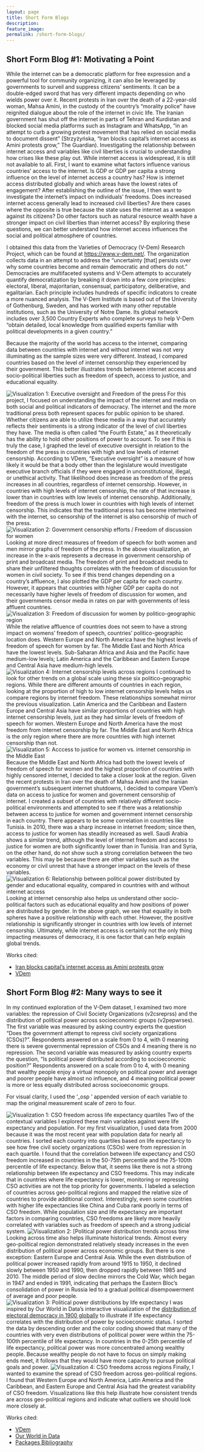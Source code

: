 ```yaml
---
layout: page
title: Short Form Blogs
description: 
feature_image: 
permalink: /short-form-blogs/
---
```


## Short Form Blog #1: Motivating a Point 

While the internet can be a democratic platform for free expression and a powerful tool for community organizing, it can also be leveraged by governments to surveil and suppress citizens’ sentiments. It can be a double-edged sword that has very different impacts depending on who wields power over it. 
Recent protests in Iran over the death of a 22-year-old woman, Mahsa Amini, in the custody of the country’s “morality police” have reignited dialogue about the role of the internet in civic life. The Iranian government has shut off the internet in parts of Tehran and Kurdistan and blocked social media platforms such as Instagram and WhatsApp, “in an attempt to curb a growing protest movement that has relied on social media to document dissent” (Strzyżyńska, “Iran blocks capital’s internet access as Amini protests grow,” The Guardian). Investigating the relationship between internet access and variables like civil liberties is crucial to understanding how crises like these play out.
While internet access is widespread, it is still not available to all. First, I want to examine what factors influence various countries’ access to the internet. Is GDP or GDP per capita a strong influence on the level of internet access a country has? How is internet access distributed globally and which areas have the lowest rates of engagement?  After establishing the outline of the issue, I then want to investigate the internet’s impact on individuals’ freedoms. Does increased internet access generally lead to increased civil liberties? Are there cases where the opposite is true because the state uses the internet as a weapon against its citizens? Do other factors such as natural resource wealth have a stronger impact on civil liberties than internet access? By exploring these questions, we can better understand how internet access influences the social and political atmosphere of countries. 


I obtained this data from the Varieties of Democracy (V-Dem) Research Project, which can be found at https://www.v-dem.net/. 
The organization collects data in an attempt to address the “uncertainty [that] persists over why some countries become and remain democratic and others do not.”
Democracies are multifaceted systems and V-Dem attempts to accurately quantify democratization by breaking it down into a few core principles: electoral, liberal, majoritarian, consensual, participatory, deliberative, and egalitarian. Each principle includes hundreds of specific indicators to create a more nuanced analysis. 
The V-Dem Institute is based out of the University of Gothenburg, Sweden, and has worked with many other reputable institutions, such as the University of Notre Dame. Its global network includes over 3,500 Country Experts who complete surveys to help V-Dem “obtain detailed, local knowledge from qualified experts familiar with political developments in a given country.”

Because the majority of the world has access to the internet, comparing data between countries with internet and without internet was not very illuminating as the sample sizes were very different. Instead, I compared countries based on the level of internet censorship they experienced by their government. This better illustrates trends between internet access and socio-political liberties such as freedom of speech, access to justice, and educational equality. 



<img src="/images/exec_oversight_freepress_byinternet.jpeg" alt = "Visualization 1: Executive oversight and Freedom of the press">
For this project, I focused on understanding the impact of the internet and media on both social and political indicators of democracy. The internet and the more traditional press both represent spaces for public opinion to be shared. Whether citizens are able to utilize these media in a way that accurately reflects their sentiments is a strong indicator of the level of civil liberties they have. The media is often called “the Fourth Estate,” as it theoretically has the ability to hold other positions of power to account. To see if this is truly the case, I graphed the level of executive oversight in relation to the freedom of the press in countries with high and low levels of internet censorship. According to VDem, “Executive oversight” is a measure of how likely it would be that a body other than the legislature would investigate executive branch officials if they were engaged in unconstitutional, illegal, or unethical activity. That likelihood does increase as freedom of the press increases in all countries, regardless of internet censorship. However, in countries with high levels of internet censorship, the rate of that increase is lower than in countries with low levels of internet censorship. Additionally, freedom of the press is much lower in countries with high levels of internet censorship. This indicates that the traditional press has become intertwined with the internet, so censorship of the internet is also censorship of much of the press. 



<img src="/images/censorship_fos_w.jpeg" alt = "Visualization 2: Government censorship efforts / Freedom of discussion for women">
Looking at more direct measures of freedom of speech for both women and men mirror graphs of freedom of the press. In the above visualization, an increase in the x-axis represents a decrease in government censorship of print and broadcast media. The freedom of print and broadcast media to share their unfiltered thoughts correlates with the freedom of discussion for women in civil society. To see if this trend changes depending on a country’s affluence, I also plotted the GDP per capita for each country. However, it appears that countries with higher GDP per capita do not necessarily have higher levels of freedom of discussion for women, and their governments censor media in rates on par with governments of less affluent countries. 



<img src="/images/freedomofspeech_women_regional.jpeg" alt = "Visualization 3: Freedom of discussion for women by politico-geographic region">
While the relative affluence of countries does not seem to have a strong impact on womens’ freedom of speech, countries’ politico-geographic location does. Western Europe and North America have the highest levels of freedom of speech for women by far. The Middle East and North Africa have the lowest levels. Sub-Saharan Africa and Asia and the Pacific have medium-low levels; Latin America and the Caribbean and Eastern Europe and Central Asia have medium-high levels. 



<img src="/images/regions_by_internetcensorship_lvls.jpeg" alt = "Visualization 4: Internet censorship levels across regions">
I continued to look for other trends on a global scale using these six politico-geographic regions. While there are different amounts of countries in each region, looking at the proportion of high to low internet censorship levels helps us compare regions by internet freedom. These relationships somewhat mirror the previous visualization. Latin America and the Caribbean and Eastern Europe and Central Asia have similar proportions of countries with high internet censorship levels, just as they had similar levels of freedom of speech for women. Western Europe and North America have the most freedom from internet censorship by far. The Middle East and North Africa is the only region where there are more countries with high internet censorship than not. 



<img src="/images/me_justice4women_patchwork.jpeg" alt = "Visualization 5: Acccess to justice for women vs. internet censorship in the Middle East">
Because the Middle East and North Africa had both the lowest levels of freedom of speech for women and the highest proportion of countries with highly censored internet, I decided to take a closer look at the region. Given the recent protests in Iran over the death of Mahsa Amini and the Iranian government’s subsequent internet shutdowns, I decided to compare VDem’s data on access to justice for women and government censorship of internet. I created a subset of countries with relatively different socio-political environments and attempted to see if there was a relationship between access to justice for women and government internet censorship in each country. There appears to be some correlation in countries like Tunisia. In 2010, there was a sharp increase in internet freedom; since then, access to justice for women has steadily increased as well. Saudi Arabia shows a similar trend, although the level of internet freedom and access to justice for women are both significantly lower than in Tunisia. Iran and Syria, on the other hand, do not show such a strong correlation between the two variables. This may be because there are other variables such as the economy or civil unrest that have a stronger impact on the levels of these variables. 



<img src="/images/genderedpower_eduequality_byinternet.jpeg" alt = "Visualization 6: Relationship between political power distributed by gender and educational equality, compared in countries with and without internet access">
Looking at internet censorship also helps us understand other socio-political factors such as educational equality and how positions of power are distributed by gender. In the above graph, we see that equality in both spheres have a positive relationship with each other. However, the positive relationship is significantly stronger in countries with low levels of internet censorship. Ultimately, while internet access is certainly not the only thing impacting measures of democracy, it is one factor that can help explain global trends.



Works cited:
- [Iran blocks capital’s internet access as Amini protests grow](https://www.theguardian.com/world/2022/sep/22/iran-blocks-capitals-internet-access-as-amini-protests-grow) 
- [VDem](https://www.v-dem.net/data/the-v-dem-dataset/)




## Short Form Blog #2: Many ways to see it

In my continued exploration of the V-Dem dataset, I examined two more variables: the repression of Civil Society Organizations (v2csreprss) and the distribution of political power across socioeconomic groups (v2pepwrses). The first variable was measured by asking country experts the question “Does the government attempt to repress civil society organizations (CSOs)?”. Respondents answered on a scale from 0 to 4, with 0 meaning there is severe governmental repression of CSOs and 4 meaning there is no repression. The second variable was measured by asking country experts the question, “Is political power distributed according to socioeconomic position?” Respondents answered on a scale from 0 to 4, with 0 meaning that wealthy people enjoy a virtual monopoly on political power and average and poorer people have almost no influence, and 4 meaning political power is more or less equally distributed across socioeconomic groups.

For visual clarity, I used the ‘_osp ’ appended version of each variable to map the original measurement scale of zero to four.  


<img src="/images/vis1_grouped_bubble_plot.jpeg" alt = "Visualization 1: CSO freedom across life expectancy quartiles">
Two of the contextual variables I explored these main variables against were life expectancy and population. 
For my first visualization, I used data from 2000 because it was the most recent year with population data for nearly all countries. I sorted each country into quartiles based on life expectancy to see how free civil society organizations (CSOs) were from repression in each quartile. I found that the correlation between life expectancy and CSO freedom increased in countries in the 50-75th percentile and the 75-100th percentile of life expectancy. Below that, it seems like there is not a strong relationship between life expectancy and CSO freedoms. This may indicate that in countries where life expectancy is lower, monitoring or repressing CSO activities are not the top priority for governments. 
I labeled a selection of countries across geo-political regions and mapped the relative size of countries to provide additional context. Interestingly, even some countries with higher life expectancies like China and Cuba rank poorly in terms of CSO freedom. While population size and life expectancy are important factors in comparing countries, CSO freedoms are likely more heavily correlated with variables such as freedom of speech and a strong judicial system.



<img src="/images/vis2_powerdist_byyear.jpeg" alt = "Visualization 2: [Political power distribution trends across time">
Looking across time also helps illuminate historical trends. Almost every geo-political region demonstrated relatively steady increases in the even distribution of political power across economic groups. But there is one exception: Eastern Europe and Central Asia. While the even distribution of political power increased rapidly from around 1915 to 1950, it declined slowly between 1950 and 1990, then dropped rapidly between 1985 and 2010. The middle period of slow decline mirrors the Cold War, which began in 1947 and ended in 1991, indicating that perhaps the Eastern Bloc’s consolidation of power in Russia led to a gradual political disempowerment of average and poor people. 



<img src="/images/vis3_v2pepwrses_barplot.jpeg" alt = "Visualization 3: Political power distributions by life expectancy">
I was inspired by Our World in Data’s interactive visualization of the  <a href="https://ourworldindata.org/democracy">distribution of electoral democracy in 1900 globally</a> to illustrate if life expectancy correlates with the distribution of power by socioeconomic status. I sorted the data by descending order and the color coding showed that many of the countries with very even distributions of political power were within the 75-100th percentile of life expectancy. In countries in the 0-25th percentile of life expectancy, political power was more concentrated among wealthy people. Because wealthy people do not have to focus on simply making ends meet, it follows that they would have more capacity to pursue political goals and power. 



<img src="/images/vis4_CSO_boxplot.jpeg" alt = "Visualization 4: CSO freedoms across regions">
Finally, I wanted to examine the spread of CSO freedom across geo-political regions. I found that Western Europe and North America, Latin America and the Caribbean, and Eastern Europe and Central Asia had the greatest variability of CSO freedom. Visualizations like this help illustrate how consistent trends are across geo-political regions and indicate what outliers we should look more closely at. 


Works cited:
- [VDem](https://www.v-dem.net/data/the-v-dem-dataset/)
- [Our World in Data](https://ourworldindata.org/democracy)
-  <a href="/images/short_form_blog_2_bibliography.pdf">Packages Bibliography</a>